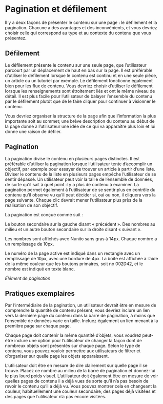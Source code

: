 # Pagination et défilement

Il y a deux façons de présenter le contenu sur une page : le défilement et la pagination. Chacune a des avantages et des inconvénients, et vous devriez choisir celle qui correspond au type et au contexte du contenu que vous présentez.

## Défilement

Le défilement présente le contenu sur une seule page, que l’utilisateur parcourt par un déplacement de haut en bas sur la page. Il est préférable d’utiliser le défilement lorsque le contenu est continu et en une seule pièce, un article ou un tutoriel par exemple. Le défilement fonctionne également bien pour les flux de contenu. Vous devriez choisir d’utiliser le défilement lorsque les renseignements sont étroitement liés et ont le même niveau de détail. Il est plus facile pour l’utilisateur de balayer l’ensemble du contenu par le défilement plutôt que de le faire cliquer pour continuer à visionner le contenu.

Vous devriez organiser la structure de la page afin que l’information la plus importante soit au sommet; une brève description du contenu au début de la page donne à l’utilisateur une idée de ce qui va apparaître plus loin et lui donne une raison de défiler.

## Pagination

La pagination divise le contenu en plusieurs pages distinctes. Il est préférable d’utiliser la pagination lorsque l’utilisateur tente d’accomplir un objectif, par exemple pour essayer de trouver un article à partir d’une liste. Diviser le contenu de la liste en plusieurs pages empêche l’utilisateur de se sentir dépassé. Un utilisateur peut voir la taille de l’ensemble de données, de sorte qu’il sait à quel point il y a plus de contenu à examiner. La pagination permet également à l’utilisateur de se sentir plus en contrôle du contenu qu’il observe vu qu’il peut décider si, oui ou non, il cliquera vers la page suivante. Chaque clic devrait mener l’utilisateur plus près de la réalisation de son objectif.

La pagination est conçue comme suit :

Le bouton secondaire sur la gauche disant « précédent ». Des nombres au milieu et un autre bouton secondaire sur la droite disant « suivant ».

Les nombres sont affichés avec Nunito sans gras à 14px. Chaque nombre a un remplissage de 10px.

Le numéro de la page active est indiqué dans un rectangle avec un remplissage de 10px, avec une bordure de 4px. La boîte est affichée à l’aide de la même couleur que les boutons primaires, soit no 002D42, et le nombre est indiqué en texte blanc.

*Élément de pagination* 

## Pratiques exemplaires

Par l’intermédiaire de la pagination, un utilisateur devrait être en mesure de comprendre la quantité de contenu présent; vous devriez inclure un lien vers la dernière page du contenu dans la barre de pagination, à moins que l’ensemble de données varie en taille. Incluez également un lien menant à la première page sur chaque page.

Chaque page doit contenir la même quantité d’objets, vous voudrez peut-être inclure une option pour l’utilisateur de changer la façon dont de nombreux objets sont présentés sur chaque page. Selon le type de contenu, vous pouvez vouloir permettre aux utilisateurs de filtrer et d’organiser sur quelle page les objets apparaissent.

L’utilisateur doit être en mesure de dire clairement sur quelle page il se trouve. Placez ce nombre au milieu de la barre de pagination et donnez-lui le plus lourd poids visuel. L’utilisateur doit également être en mesure de voir quelles pages de contenu il a déjà vues de sorte qu’il n’a pas besoin de revoir le contenu qu’il a déjà vu. Vous pouvez montrer cela en changeant la couleur, habituellement une couleur secondaire, des pages déjà visitées et des pages que l’utilisateur n’a pas encore visitées.
